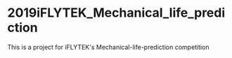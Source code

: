 # 2019iFLYTEK_Mechanical_life_prediction
This is a project for iFLYTEK's Mechanical-life-prediction competition
